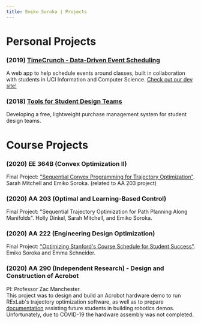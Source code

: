 ```yaml
---
title: Emiko Soroka | Projects
---
```

# Personal Projects

### (2019) [TimeCrunch - Data-Driven Event Scheduling](/projects/timecrunch)
A web app to help schedule events around classes, built in collaboration with students in UCI Information and Computer Science. [Check out our dev site!](http://timecrunch-app.herokuapp.com/)

### (2018) [Tools for Student Design Teams](/projects/tools-for-student-teams)
Developing a free, lightweight purchase management system for student design teams.

# Course Projects

### (2020) EE 364B (Convex Optimization II)
Final Project: ["Sequential Convex Programming for Trajectory Optimization"](https://drive.google.com/file/d/1yhykxlBeVuZ20jWgYhHYfpmlrwtzwHHi/view?usp=sharing).
Sarah Mitchell and Emiko Soroka. (related to AA 203 project)

### (2020) AA 203 (Optimal and Learning-Based Control)

Final Project: "Sequential Trajectory Optimization for Path Planning Along Manifolds". Holly Dinkel, Sarah Mitchell, and Emiko Soroka.

### (2020) AA 222 (Engineering Design Optimization)

Final Project: ["Optimizing Stanford's Course Schedule for Student Success"](https://github.com/elsoroka/StanfordAA222Project/blob/master/AA222_Project_Paper.pdf).
Emiko Soroka and Emma Schneider.

### (2020) AA 290 (Independent Research) - Design and Construction of Acrobot
PI: Professor Zac Manchester.<br>
This project was to design and build an Acrobot hardware demo to run RExLab's trajectory optimization software, as well as to prepare [documentation](https://github.com/RoboticExplorationLab/Acrobot/wiki) assisting future students in building robotics demos. Unfortunately, due to COVID-19 the hardware assembly was not completed.

